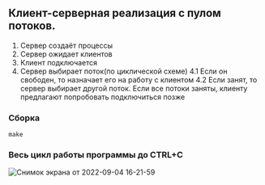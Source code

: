 ## Клиент-серверная реализация с пулом потоков.

1. Сервер создаёт процессы
2. Сервер ожидает клиентов
3. Клиент подключается
4. Сервер выбирает поток(по циклической схеме)
  4.1 Если он свободен, то назначает его на работу с клиентом
  4.2 Если занят, то сервер выбирает другой поток. Если все потоки заняты, клиенту предлагают попробовать подключиться позже
  

### Сборка
```
make
```

### Весь цикл работы программы до CTRL+C

![Снимок экрана от 2022-09-04 16-21-59](https://user-images.githubusercontent.com/60806892/188306574-63e5f2e9-fdfd-43f1-92e1-cb9d6c74bb9d.png)
